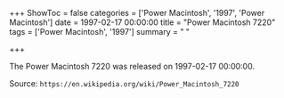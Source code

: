 +++
ShowToc = false
categories = ['Power Macintosh', '1997', 'Power Macintosh']
date = 1997-02-17 00:00:00
title = "Power Macintosh 7220"
tags = ['Power Macintosh', '1997']
summary = " "

+++

The Power Macintosh 7220 was released on 1997-02-17 00:00:00.

Source: `https://en.wikipedia.org/wiki/Power_Macintosh_7220`


